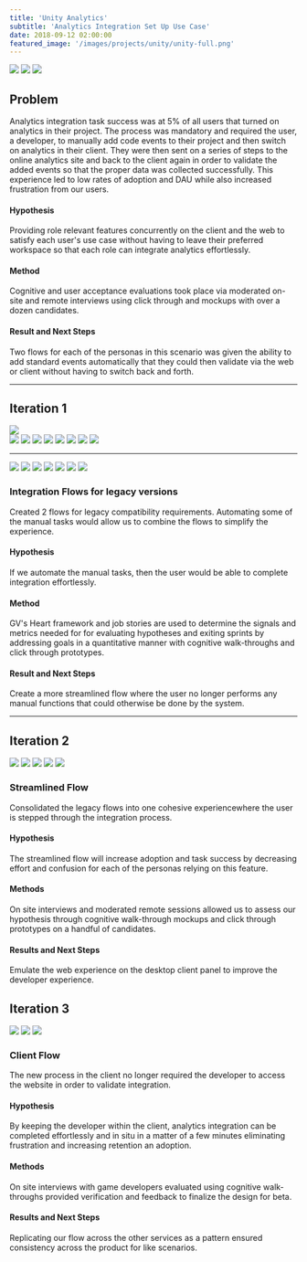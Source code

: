 ```yaml
---
title: 'Unity Analytics'
subtitle: 'Analytics Integration Set Up Use Case'
date: 2018-09-12 02:00:00
featured_image: '/images/projects/unity/unity-full.png'
---
```



<div class="gallery" data-columns="3">
<img src="/images/projects/unity/editor.png" >
<img src="/images/projects/unity/old-integration-1.png" >

<img src="/images/projects/unity/old-integration-2.png" >
</div>

## Problem 

Analytics integration task success was at 5% of all users that turned on analytics in their project. The process was mandatory and required the user, a developer, to manually add code events to their project and then switch on analytics in their client. They were then sent on a series of steps to the online analytics site and back to the client again in order to validate the added events so that the proper data was collected successfully. 
This experience led to low rates of adoption and DAU while also increased frustration from our users.

#### Hypothesis

Providing role relevant features concurrently on the client and the web to satisfy each user's use case without having to leave their preferred workspace so that each role can integrate analytics effortlessly. 

#### Method

Cognitive and user acceptance evaluations took place via moderated on-site and remote interviews using click through and mockups with over a dozen candidates. 

#### Result and Next Steps

Two flows for each of the personas in this scenario was given the ability to add standard events automatically that they could then validate via the web or client without having to switch back and forth. 

---

## Iteration 1

<div class="gallery" data-columns="1">
<img src="/images/projects/unity/Integration-map.png">
</div>

<div class="gallery" data-columns="4">
<img src="/images/projects/unity/44.png" >
<img src="/images/projects/unity/45.png">
<img src="/images/projects/unity/46.png">
<img src="/images/projects/unity/47.png">
<img src="/images/projects/unity/48.png">
<img src="/images/projects/unity/49.png">
<img src="/images/projects/unity/50.png">
<img src="/images/projects/unity/51.png">
</div>

---
<div class="gallery" data-columns="4">
<img src="/images/projects/unity/52.png" >
<img src="/images/projects/unity/53.png">
<img src="/images/projects/unity/54.png">
<img src="/images/projects/unity/55.png">
<img src="/images/projects/unity/56.png">
<img src="/images/projects/unity/57.png">
<img src="/images/projects/unity/51.png">
</div>

### Integration Flows for legacy versions

Created 2 flows for legacy compatibility requirements. Automating some of the manual tasks would allow us to combine the flows to simplify the experience.

#### Hypothesis

If we automate the manual tasks, then the user would be able to complete integration effortlessly.

#### Method

GV's Heart framework and job stories are used to determine the signals and metrics needed for for evaluating  hypotheses and exiting sprints by addressing goals in a quantitative manner with cognitive walk-throughs and click through prototypes.

#### Result and Next Steps

Create a more streamlined flow where the user no longer performs any manual functions that could otherwise be done by the system.

---


## Iteration 2

<div class="gallery" data-columns="4">
<img src="/images/projects/unity/39.png" >
<img src="/images/projects/unity/40.png">
<img src="/images/projects/unity/41.png">
<img src="/images/projects/unity/42.png">
<img src="/images/projects/unity/43.png">
</div>

### Streamlined Flow

 Consolidated the legacy flows into one cohesive experiencewhere the user is stepped through the integration process.

#### Hypothesis

 The streamlined flow will increase adoption and task success by decreasing effort and confusion for each of the personas relying on this feature. 

#### Methods

On site interviews and moderated remote sessions allowed us to assess our hypothesis through cognitive walk-through mockups and click through prototypes on a handful of candidates.


#### Results and Next Steps

Emulate the web experience on the desktop client panel to improve the developer experience. 

## Iteration 3

<div class="gallery" data-columns="1">
<img src="/images/projects/unity/Light.jpg">
<img src="/images/projects/unity/Dark.jpg">
<img src="/images/projects/unity/Dark.png">
</div>

### Client Flow

The new process in the client no longer required the developer to access the website in order to validate integration.

#### Hypothesis

By keeping the developer within the client, analytics integration can be completed effortlessly and in situ in a matter of a few minutes eliminating frustration and increasing retention an adoption.

#### Methods

 On site interviews with game developers evaluated using cognitive walk-throughs provided verification and feedback to finalize the design for beta. 


#### Results and Next Steps

Replicating our flow across the other services as a pattern ensured consistency across the product for like scenarios.